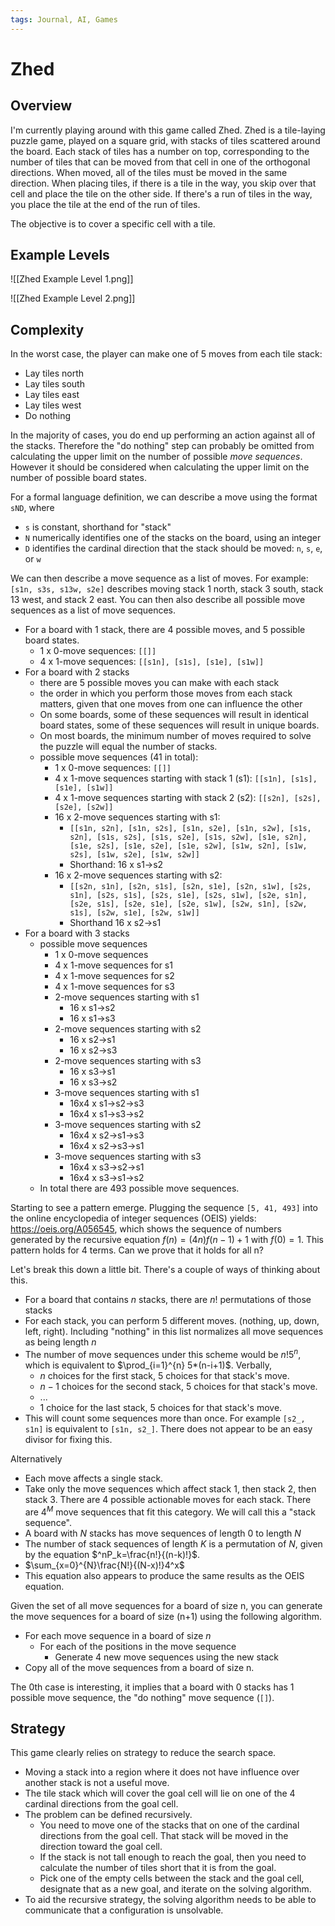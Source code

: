 ```yaml
---
tags: Journal, AI, Games
---
```

# Zhed

## Overview
I'm currently playing around with this game called Zhed. Zhed is a tile-laying puzzle game, played on a square grid, with stacks of tiles scattered around the board. Each stack of tiles has a number on top, corresponding to the number of tiles that can be moved from that cell in one of the orthogonal directions. When moved, all of the tiles must be moved in the same direction. When placing tiles, if there is a tile in the way, you skip over that cell and place the tile on the other side. If there's a run of tiles in the way, you place the tile at the end of the run of tiles.

The objective is to cover a specific cell with a tile.

## Example Levels
![[Zhed Example Level 1.png]]

![[Zhed Example Level 2.png]]

## Complexity
In the worst case, the player can make one of 5 moves from each tile stack:
- Lay tiles north
- Lay tiles south
- Lay tiles east
- Lay tiles west
- Do nothing

In the majority of cases, you do end up performing an action against all of the stacks. Therefore the "do nothing" step can probably be omitted from calculating the upper limit on the number of possible *move sequences*. However it should be considered when calculating the upper limit on the number of possible board states.

For a formal language definition, we can describe a move using the format `sND`, where
- `s` is constant, shorthand for "stack"
- `N` numerically identifies one of the stacks on the board, using an integer
- `D` identifies the cardinal direction that the stack should be moved: `n`, `s`, `e`, or `w`

We can then describe a move sequence as a list of moves. For example: `[s1n, s3s, s13w, s2e]` describes moving stack 1 north, stack 3 south, stack 13 west, and stack 2 east. You can then also describe all possible move sequences as a list of move sequences.


- For a board with 1 stack, there are 4 possible moves, and 5 possible board states.
	- 1 x 0-move sequences: `[[]]`
	- 4 x 1-move sequences: `[[s1n], [s1s], [s1e], [s1w]]`
- For a board with 2 stacks
	- there are 5 possible moves you can make with each stack
	- the order in which you perform those moves from each stack matters, given that one moves from one can influence the other
	- On some boards, some of these sequences will result in identical board states, some of these sequences will result in unique boards.
	- On most boards, the minimum number of moves required to solve the puzzle will equal the number of stacks.
	- possible move sequences (41 in total):
		- 1 x 0-move sequences: `[[]]`
		- 4 x 1-move sequences starting with stack 1 (s1): `[[s1n], [s1s], [s1e], [s1w]]`
		- 4 x 1-move sequences starting with stack 2 (s2): `[[s2n], [s2s], [s2e], [s2w]]`
		- 16 x 2-move sequences starting with s1:
			- `[[s1n, s2n], [s1n, s2s], [s1n, s2e], [s1n, s2w], [s1s, s2n], [s1s, s2s], [s1s, s2e], [s1s, s2w], [s1e, s2n], [s1e, s2s], [s1e, s2e], [s1e, s2w], [s1w, s2n], [s1w, s2s], [s1w, s2e], [s1w, s2w]]`
			- Shorthand: 16 x s1->s2
		- 16 x 2-move sequences starting with s2:
			- `[[s2n, s1n], [s2n, s1s], [s2n, s1e], [s2n, s1w], [s2s, s1n], [s2s, s1s], [s2s, s1e], [s2s, s1w], [s2e, s1n], [s2e, s1s], [s2e, s1e], [s2e, s1w], [s2w, s1n], [s2w, s1s], [s2w, s1e], [s2w, s1w]]`
			- Shorthand 16 x s2->s1
- For a board with 3 stacks
	- possible move sequences
		- 1 x 0-move sequences
		- 4 x 1-move sequences for s1
		- 4 x 1-move sequences for s2
		- 4 x 1-move sequences for s3
		- 2-move sequences starting with s1
			- 16 x s1->s2
			- 16 x s1->s3
		- 2-move sequences starting with s2
			- 16 x s2->s1
			- 16 x s2->s3
		- 2-move sequences starting with s3
			- 16 x s3->s1
			- 16 x s3->s2
		- 3-move sequences starting with s1
			- 16x4 x s1->s2->s3
			- 16x4 x s1->s3->s2
		- 3-move sequences starting with s2
			- 16x4 x s2->s1->s3
			- 16x4 x s2->s3->s1
		- 3-move sequences starting with s3
			- 16x4 x s3->s2->s1
			- 16x4 x s3->s1->s2
	- In total there are 493 possible move sequences.

Starting to see a pattern emerge. Plugging the sequence `[5, 41, 493]` into the online encyclopedia of integer sequences (OEIS) yields: https://oeis.org/A056545, which shows the sequence of numbers generated by the recursive equation $f(n)=(4n)f(n-1)+1$ with $f(0)=1$. This pattern holds for 4 terms. Can we prove that it holds for all n?

Let's break this down a little bit. There's a couple of ways of thinking about this.
- For a board that contains $n$ stacks, there are $n!$ permutations of those stacks
- For each stack, you can perform 5 different moves. (nothing, up, down, left, right). Including "nothing" in this list normalizes all move sequences as being length $n$
- The number of move sequences under this scheme would be $n!5^n$, which is equivalent to $\prod_{i=1}^{n} 5*(n-i+1)$. Verbally,
	- $n$ choices for the first stack, 5 choices for that stack's move. 
	- $n-1$ choices for the second stack, 5 choices for that stack's move. 
	- $...$
	- 1 choice for the last stack, 5 choices for that stack's move.
- This will count some sequences more than once. For example `[s2_, s1n]` is equivalent to `[s1n, s2_]`. There does not appear to be an easy divisor for fixing this.

Alternatively
- Each move affects a single stack.
- Take only the move sequences which affect stack 1, then stack 2, then stack 3. There are 4 possible actionable moves for each stack. There are $4^M$ move sequences that fit this category. We will call this a "stack sequence".
- A board with $N$ stacks has move sequences of length 0 to length $N$
- The number of stack sequences of length $K$ is a permutation of $N$, given by the equation $^nP_k=\frac{n!}{(n-k)!}$.
- $\sum_{x=0}^{N}\frac{N!}{(N-x)!}4^x$
- This equation also appears to produce the same results as the OEIS equation.


Given the set of all move sequences for a board of size n, you can generate the move sequences for a board of size (n+1) using the following algorithm.
- For each move sequence in a board of size $n$
	- For each of the positions in the move sequence
		- Generate 4 new move sequences using the new stack
- Copy all of the move sequences from a board of size n.

The 0th case is interesting, it implies that a board with 0 stacks has 1 possible move sequence, the "do nothing" move sequence (`[]`).

## Strategy
This game clearly relies on strategy to reduce the search space.

- Moving a stack into a region where it does not have influence over another stack is not a useful move.
- The tile stack which will cover the goal cell will lie on one of the 4 cardinal directions from the goal cell.
- The problem can be defined recursively.
	- You need to move one of the stacks that on one of the cardinal directions from the goal cell. That stack will be moved in the direction toward the goal cell.
	- If the stack is not tall enough to reach the goal, then you need to calculate the number of tiles short that it is from the goal.
	- Pick one of the empty cells between the stack and the goal cell, designate that as a new goal, and iterate on the solving algorithm.
- To aid the recursive strategy, the solving algorithm needs to be able to communicate that a configuration is unsolvable.


